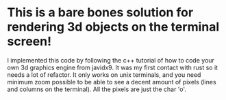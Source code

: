 # This is a bare bones solution for rendering 3d objects on the terminal screen!
I implemented this code by following the c++ tutorial of how to code your own 3d graphics engine from javidx9.
It was my first contact with rust so it needs a lot of refactor.
It only works on unix terminals, and you need minimum zoom possible to be able to see a decent amount of pixels (lines and columns on the terminal).
All the pixels are just the char 'o'.
